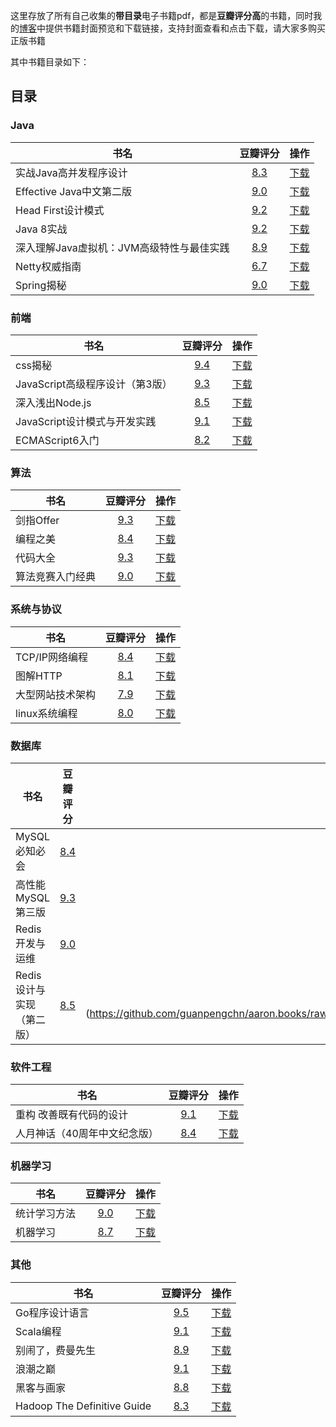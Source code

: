这里存放了所有自己收集的**带目录**电子书籍pdf，都是**豆瓣评分高**的书籍，同时我的[博客](https://guanpengchn.github.io/#/book)中提供书籍封面预览和下载链接，支持封面查看和点击下载，请大家多购买正版书籍

其中书籍目录如下：

## 目录

### Java

|书名|豆瓣评分|操作|
|---|:-:|:-:|
|实战Java高并发程序设计|[8.3](https://book.douban.com/subject/26663605/)|[下载](https://github.com/guanpengchn/aaron.books/raw/master/%E5%AE%9E%E6%88%98Java%E9%AB%98%E5%B9%B6%E5%8F%91%E7%A8%8B%E5%BA%8F%E8%AE%BE%E8%AE%A1.pdf)|
|Effective Java中文第二版|[9.0](https://book.douban.com/subject/3360807/)|[下载](https://github.com/guanpengchn/aaron.books/raw/master/Effective%20Java%E4%B8%AD%E6%96%87%E7%AC%AC%E4%BA%8C%E7%89%88.pdf)|
|Head First设计模式|[9.2](https://book.douban.com/subject/2243615/)|[下载](https://github.com/guanpengchn/aaron.books/raw/master/Head%20First%E8%AE%BE%E8%AE%A1%E6%A8%A1%E5%BC%8F.pdf)|
|Java 8实战|[9.2](https://book.douban.com/subject/26772632/)|[下载](https://github.com/guanpengchn/aaron.books/raw/master/Java%208%E5%AE%9E%E6%88%98.pdf)|
|深入理解Java虚拟机：JVM高级特性与最佳实践|[8.9](https://book.douban.com/subject/24722612/)|[下载](https://github.com/guanpengchn/aaron.books/raw/master/%E6%B7%B1%E5%85%A5%E7%90%86%E8%A7%A3Java%E8%99%9A%E6%8B%9F%E6%9C%BA%EF%BC%9AJVM%E9%AB%98%E7%BA%A7%E7%89%B9%E6%80%A7%E4%B8%8E%E6%9C%80%E4%BD%B3%E5%AE%9E%E8%B7%B5.pdf)|
|Netty权威指南|[6.7](https://book.douban.com/subject/26373138/)|[下载](https://github.com/guanpengchn/aaron.books/raw/master/Netty%E6%9D%83%E5%A8%81%E6%8C%87%E5%8D%97.pdf)|
|Spring揭秘|[9.0](https://book.douban.com/subject/3897837/)|[下载](https://github.com/guanpengchn/aaron.books/raw/master/Spring%E6%8F%AD%E7%A7%98.pdf)| 

### 前端

|书名|豆瓣评分|操作|
|---|:-:|:-:|
|css揭秘|[9.4](https://book.douban.com/subject/26745943/)|[下载](https://github.com/guanpengchn/aaron.books/raw/master/css%E6%8F%AD%E7%A7%98.pdf)|
|JavaScript高级程序设计（第3版）|[9.3](https://book.douban.com/subject/10546125/)|[下载](https://github.com/guanpengchn/aaron.books/raw/master/JavaScript%E9%AB%98%E7%BA%A7%E7%A8%8B%E5%BA%8F%E8%AE%BE%E8%AE%A1%EF%BC%88%E7%AC%AC3%E7%89%88%EF%BC%89.pdf)|
|深入浅出Node.js|[8.5](https://book.douban.com/subject/25768396/)|[下载](https://github.com/guanpengchn/aaron.books/raw/master/%E6%B7%B1%E5%85%A5%E6%B5%85%E5%87%BANode.js.pdf)|
|JavaScript设计模式与开发实践|[9.1](https://book.douban.com/subject/26382780/)|[下载](https://github.com/guanpengchn/aaron.books/raw/master/JavaScript%E8%AE%BE%E8%AE%A1%E6%A8%A1%E5%BC%8F%E4%B8%8E%E5%BC%80%E5%8F%91%E5%AE%9E%E8%B7%B5.pdf)|
|ECMAScript6入门|[8.2](https://book.douban.com/subject/25966265/)|[下载](https://github.com/guanpengchn/aaron.books/raw/master/ECMAScript6%E5%85%A5%E9%97%A8.pdf)|

### 算法

|书名|豆瓣评分|操作|
|---|:-:|:-:|
|剑指Offer|[9.3](https://book.douban.com/subject/27008702/)|[下载](https://github.com/guanpengchn/aaron.books/raw/master/%E5%89%91%E6%8C%87Offer.pdf)|
|编程之美|[8.4](https://book.douban.com/subject/3004255/)|[下载](https://github.com/guanpengchn/aaron.books/raw/master/%E7%BC%96%E7%A8%8B%E4%B9%8B%E7%BE%8E.pdf)|
|代码大全|[9.3](https://book.douban.com/subject/1477390/)|[下载](https://github.com/guanpengchn/aaron.books/raw/master/%E4%BB%A3%E7%A0%81%E5%A4%A7%E5%85%A8.pdf)|
|算法竞赛入门经典|[9.0](https://book.douban.com/subject/25902102/)|[下载](https://github.com/guanpengchn/aaron.books/raw/master/%E7%AE%97%E6%B3%95%E7%AB%9E%E8%B5%9B%E5%85%A5%E9%97%A8%E7%BB%8F%E5%85%B8.pdf)| 

### 系统与协议

|书名|豆瓣评分|操作|
|---|:-:|:-:|
|TCP/IP网络编程|[8.4](https://book.douban.com/subject/25911735/)|[下载](https://github.com/guanpengchn/aaron.books/raw/master/TCP&IP%E7%BD%91%E7%BB%9C%E7%BC%96%E7%A8%8B.pdf)|
|图解HTTP|[8.1](https://book.douban.com/subject/25863515/)|[下载](https://github.com/guanpengchn/aaron.books/raw/master/%E5%9B%BE%E8%A7%A3HTTP.pdf)|
|大型网站技术架构|[7.9](https://book.douban.com/subject/25723064/)|[下载](https://github.com/guanpengchn/aaron.books/raw/master/%E5%A4%A7%E5%9E%8B%E7%BD%91%E7%AB%99%E6%8A%80%E6%9C%AF%E6%9E%B6%E6%9E%84.pdf)|
|linux系统编程|[8.0](https://book.douban.com/subject/3907181/)|[下载](https://github.com/guanpengchn/aaron.books/raw/master/linux%E7%B3%BB%E7%BB%9F%E7%BC%96%E7%A8%8B.pdf)| 

### 数据库

|书名|豆瓣评分|操作|
|---|:-:|:-:|
|MySQL必知必会|[8.4](https://book.douban.com/subject/3354490/)|[下载](https://github.com/guanpengchn/aaron.books/raw/master/MySQL%E5%BF%85%E7%9F%A5%E5%BF%85%E4%BC%9A.pdf)|
|高性能MySQL第三版|[9.3](https://book.douban.com/subject/23008813/)|[下载](https://github.com/guanpengchn/aaron.books/raw/master/%E9%AB%98%E6%80%A7%E8%83%BDmysql%E7%AC%AC%E4%B8%89%E7%89%88.pdf)|
|Redis开发与运维|[9.0](https://book.douban.com/subject/26971561/)|[下载](https://github.com/guanpengchn/aaron.books/raw/master/Redis%E5%BC%80%E5%8F%91%E4%B8%8E%E8%BF%90%E7%BB%B4.pdf)|
|Redis设计与实现（第二版）|[8.5](https://book.douban.com/subject/25900156/)|[下载](https://github.com/guanpengchn/aaron.books/raw/master/redis%E8%AE%BE%E8%AE%A1%E4%B8%8E%E5%AE%9E%E7%8E%B0(%E7%AC%AC%E4%BA%8C%E7%89%88）.pdf)|

### 软件工程

|书名|豆瓣评分|操作|
|---|:-:|:-:|
|重构 改善既有代码的设计|[9.1](https://book.douban.com/subject/4262627/)|[下载](https://github.com/guanpengchn/aaron.books/raw/master/%E9%87%8D%E6%9E%84%20%E6%94%B9%E5%96%84%E6%97%A2%E6%9C%89%E4%BB%A3%E7%A0%81%E7%9A%84%E8%AE%BE%E8%AE%A1.pdf)|
|人月神话（40周年中文纪念版）|[8.4](https://book.douban.com/subject/26358448/)|[下载](https://github.com/guanpengchn/aaron.books/raw/master/%E4%BA%BA%E6%9C%88%E7%A5%9E%E8%AF%9D%EF%BC%8840%E5%91%A8%E5%B9%B4%E4%B8%AD%E6%96%87%E7%BA%AA%E5%BF%B5%E7%89%88%EF%BC%89.pdf)|

### 机器学习

|书名|豆瓣评分|操作|
|---|:-:|:-:|
|统计学习方法|[9.0](https://book.douban.com/subject/10590856/)|[下载](https://github.com/guanpengchn/aaron.books/raw/master/%E7%BB%9F%E8%AE%A1%E5%AD%A6%E4%B9%A0%E6%96%B9%E6%B3%95.pdf)|
|机器学习|[8.7](https://book.douban.com/subject/26708119/)|[下载](https://github.com/guanpengchn/aaron.books/raw/master/%E6%9C%BA%E5%99%A8%E5%AD%A6%E4%B9%A0.pdf)|

### 其他

|书名|豆瓣评分|操作|
|---|:-:|:-:|
|Go程序设计语言|[9.5](https://book.douban.com/subject/26859123/)|[下载](https://github.com/guanpengchn/aaron.books/raw/master/Go%E7%A8%8B%E5%BA%8F%E8%AE%BE%E8%AE%A1%E8%AF%AD%E8%A8%80.pdf)|
|Scala编程|[9.1](https://book.douban.com/subject/27591387/)|[下载](https://github.com/guanpengchn/aaron.books/raw/master/Scala%E7%BC%96%E7%A8%8B.pdf)|
|别闹了，费曼先生|[8.9](https://book.douban.com/subject/1037602/)|[下载](https://github.com/guanpengchn/aaron.books/raw/master/%E5%88%AB%E9%97%B9%E4%BA%86%EF%BC%8C%E8%B4%B9%E6%9B%BC%E5%85%88%E7%94%9F.pdf)|
|浪潮之巅|[9.1](https://book.douban.com/subject/6709783/)|[下载](https://github.com/guanpengchn/aaron.books/raw/master/%E6%B5%AA%E6%BD%AE%E4%B9%8B%E5%B7%85.pdf)|
|黑客与画家|[8.8](https://book.douban.com/subject/6021440/)|[下载](https://github.com/guanpengchn/aaron.books/raw/master/%E9%BB%91%E5%AE%A2%E4%B8%8E%E7%94%BB%E5%AE%B6.pdf)|
|Hadoop The Definitive Guide|[8.3](https://book.douban.com/subject/3220004/)|[下载](https://github.com/guanpengchn/aaron.books/raw/master/Hadoop%20The%20Definitive%20Guide.pdf)|
